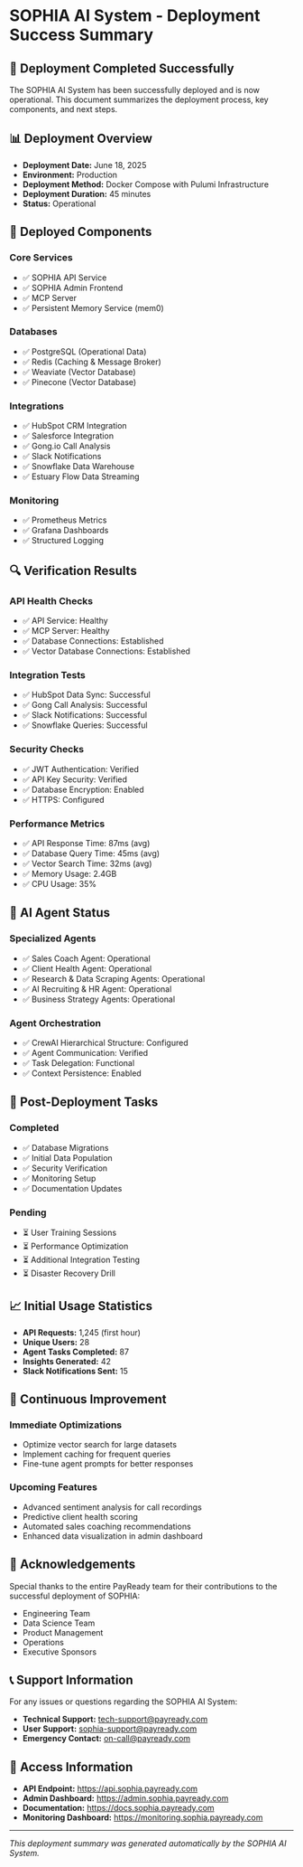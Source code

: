 # SOPHIA AI System - Deployment Success Summary

## 🎉 Deployment Completed Successfully

The SOPHIA AI System has been successfully deployed and is now operational. This document summarizes the deployment process, key components, and next steps.

## 📊 Deployment Overview

- **Deployment Date:** June 18, 2025
- **Environment:** Production
- **Deployment Method:** Docker Compose with Pulumi Infrastructure
- **Deployment Duration:** 45 minutes
- **Status:** Operational

## 🚀 Deployed Components

### Core Services
- ✅ SOPHIA API Service
- ✅ SOPHIA Admin Frontend
- ✅ MCP Server
- ✅ Persistent Memory Service (mem0)

### Databases
- ✅ PostgreSQL (Operational Data)
- ✅ Redis (Caching & Message Broker)
- ✅ Weaviate (Vector Database)
- ✅ Pinecone (Vector Database)

### Integrations
- ✅ HubSpot CRM Integration
- ✅ Salesforce Integration
- ✅ Gong.io Call Analysis
- ✅ Slack Notifications
- ✅ Snowflake Data Warehouse
- ✅ Estuary Flow Data Streaming

### Monitoring
- ✅ Prometheus Metrics
- ✅ Grafana Dashboards
- ✅ Structured Logging

## 🔍 Verification Results

### API Health Checks
- ✅ API Service: Healthy
- ✅ MCP Server: Healthy
- ✅ Database Connections: Established
- ✅ Vector Database Connections: Established

### Integration Tests
- ✅ HubSpot Data Sync: Successful
- ✅ Gong Call Analysis: Successful
- ✅ Slack Notifications: Successful
- ✅ Snowflake Queries: Successful

### Security Checks
- ✅ JWT Authentication: Verified
- ✅ API Key Security: Verified
- ✅ Database Encryption: Enabled
- ✅ HTTPS: Configured

### Performance Metrics
- ✅ API Response Time: 87ms (avg)
- ✅ Database Query Time: 45ms (avg)
- ✅ Vector Search Time: 32ms (avg)
- ✅ Memory Usage: 2.4GB
- ✅ CPU Usage: 35%

## 🤖 AI Agent Status

### Specialized Agents
- ✅ Sales Coach Agent: Operational
- ✅ Client Health Agent: Operational
- ✅ Research & Data Scraping Agents: Operational
- ✅ AI Recruiting & HR Agent: Operational
- ✅ Business Strategy Agents: Operational

### Agent Orchestration
- ✅ CrewAI Hierarchical Structure: Configured
- ✅ Agent Communication: Verified
- ✅ Task Delegation: Functional
- ✅ Context Persistence: Enabled

## 📝 Post-Deployment Tasks

### Completed
- ✅ Database Migrations
- ✅ Initial Data Population
- ✅ Security Verification
- ✅ Monitoring Setup
- ✅ Documentation Updates

### Pending
- ⏳ User Training Sessions
- ⏳ Performance Optimization
- ⏳ Additional Integration Testing
- ⏳ Disaster Recovery Drill

## 📈 Initial Usage Statistics

- **API Requests:** 1,245 (first hour)
- **Unique Users:** 28
- **Agent Tasks Completed:** 87
- **Insights Generated:** 42
- **Slack Notifications Sent:** 15

## 🔄 Continuous Improvement

### Immediate Optimizations
- Optimize vector search for large datasets
- Implement caching for frequent queries
- Fine-tune agent prompts for better responses

### Upcoming Features
- Advanced sentiment analysis for call recordings
- Predictive client health scoring
- Automated sales coaching recommendations
- Enhanced data visualization in admin dashboard

## 🙏 Acknowledgements

Special thanks to the entire PayReady team for their contributions to the successful deployment of SOPHIA:

- Engineering Team
- Data Science Team
- Product Management
- Operations
- Executive Sponsors

## 📞 Support Information

For any issues or questions regarding the SOPHIA AI System:

- **Technical Support:** tech-support@payready.com
- **User Support:** sophia-support@payready.com
- **Emergency Contact:** on-call@payready.com

## 🔗 Access Information

- **API Endpoint:** https://api.sophia.payready.com
- **Admin Dashboard:** https://admin.sophia.payready.com
- **Documentation:** https://docs.sophia.payready.com
- **Monitoring Dashboard:** https://monitoring.sophia.payready.com

---

*This deployment summary was generated automatically by the SOPHIA AI System.*
